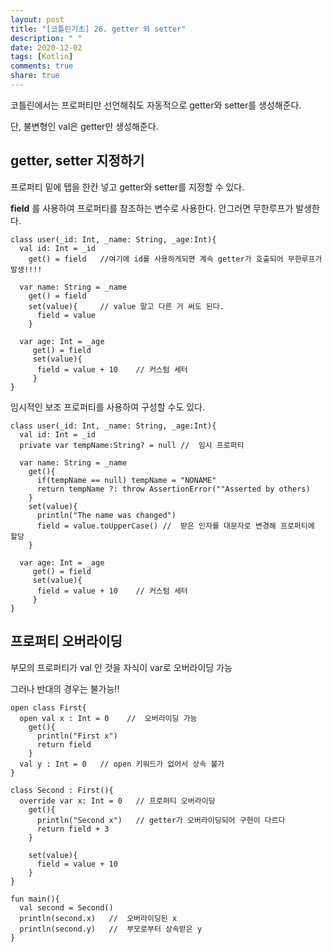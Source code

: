 ```yaml
---
layout: post
title: "[코틀린기초] 26. getter 와 setter"
description: " "
date: 2020-12-02
tags: [Kotlin]
comments: true
share: true
---  
```

  
  코틀린에서는 프로퍼티만 선언해줘도 자동적으로 getter와 setter를 생성해준다.
  
  단, 불변형인 val은 getter만 생성해준다.
  
## getter, setter 지정하기
  
  프로퍼티 밑에 탭을 한칸 넣고 getter와 setter를 지정할 수 있다.
 
  **field** 를 사용하여 프로퍼티를 참조하는 변수로 사용한다. 안그러면 무한루프가 발생한다.
  
  ```
  class user(_id: Int, _name: String, _age:Int){
    val id: Int = _id
      get() = field   //여기에 id를 사용하게되면 계속 getter가 호출되어 무한루프가 발생!!!! 
      
    var name: String = _name
      get() = field
      set(value){     // value 말고 다른 거 써도 된다.
        field = value
      }
    
    var age: Int = _age
       get() = field
       set(value){
        field = value + 10    // 커스텀 세터
       }    
  }

  ```
  
  임시적인 보조 프로퍼티를 사용하여 구성할 수도 있다.
  
  ```
  class user(_id: Int, _name: String, _age:Int){
    val id: Int = _id
    private var tempName:String? = null //  임시 프로퍼티 
      
    var name: String = _name
      get(){
        if(tempName == null) tempName = "NONAME"
        return tempName ?: throw AssertionError(""Asserted by others)
      }
      set(value){
        println("The name was changed")
        field = value.toUpperCase() //  받은 인자를 대문자로 변경해 프로퍼티에 할당
      }
    
    var age: Int = _age
       get() = field
       set(value){
        field = value + 10    // 커스텀 세터
       }    
  }
  ```
  
## 프로퍼티 오버라이딩
  
  부모의 프로퍼티가 val 인 것을 자식이 var로 오버라이딩 가능
  
  그러나 반대의 경우는 불가능!! 
  
  ```
  open class First{
    open val x : Int = 0    //  오버라이딩 가능
      get(){
        println("First x")
        return field
      }
    val y : Int = 0   // open 키워드가 없어서 상속 불가
  }
  
  class Second : First(){
    override var x: Int = 0   // 프로퍼티 오버라이딩
      get(){
        println("Second x")   // getter가 오버라이딩되어 구현이 다르다
        return field + 3
      }
      
      set(value){
        field = value + 10
      }
  }
  
  fun main(){
    val second = Second()
    println(second.x)   //  오버라이딩된 x
    println(second.y)   //  부모로부터 상속받은 y
  }
  ```

  

